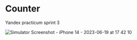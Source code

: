 # Counter
Yandex practicum sprint 3

![Simulator Screenshot - iPhone 14 - 2023-06-19 at 17 42 10](https://github.com/Iluxa147/Counter/assets/40612180/97cb033e-afa0-4af2-ab62-97a6eabe031c)
